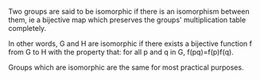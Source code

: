 Two groups are said to be isomorphic if there is an isomorphism between
them, ie a bijective map which preserves the groups' multiplication
table completely.

In other words, G and H are isomorphic if there exists a bijective
function f from G to H with the property that: for all p and q in G,
f(pq)=f(p)f(q).

Groups which are isomorphic are the same for most practical purposes.
